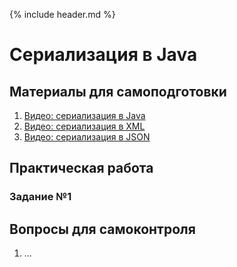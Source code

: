 {% include header.md %}

Сериализация в Java
===

Материалы для самоподготовки
---------------------
1. [Видео: сериализация в Java](https://www.youtube.com/watch?v=PcwXTCWRGvY)
1. [Видео: сериализация в XML](https://www.youtube.com/watch?v=cy9Bxkhpb0o)
1. [Видео: сериализация в JSON](https://www.youtube.com/watch?v=z2o5Wi355Cc)

Практическая работа
---------------------

### Задание №1


Вопросы для самоконтроля
---------------------
1. ... 
